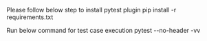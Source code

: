Please follow below step to install pytest plugin
pip install -r requirements.txt

Run below command for test case execution
pytest --no-header -vv
